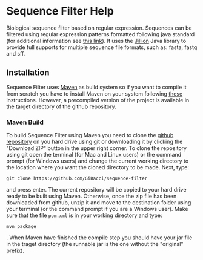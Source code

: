 # Sequence Filter Help #

Biological sequence filter based on regular expression. Sequences can be filtered using regular expression patterns formatted following java standard (for additional information
see [this link](https://docs.oracle.com/javase/8/docs/api/java/util/regex/Pattern.html "Java Patterns")). It uses the [Jillion](http://jillion.sourceforge.net/wiki/index.php/Main_Page "Jillion Home") 
Java library to provide full supports for multiple sequence file formats, such as: fasta, fastq and sff.


## Installation ##

Sequence Filter uses [Maven](https://maven.apache.org/ "Maven Home") as build system so if you want to compile it from scratch you have to install Maven on your system following
[these](https://maven.apache.org/install.html "Maven Install") instructions. However, a precompiled version of the  project is available in the target directory of the github repository.

### Maven Build ###

To build Sequence Filter using Maven you need to clone the [github repository](https://github.com/GiBacci/sequence-filter "repo") on you hard drive using git or downloading it by
clicking the "Download ZIP" button in the upper right corner. To clone the repository using git open the terminal (for Mac and Linux users) or the command prompt (for Windows users) and 
change the current working directory to the location where you want the cloned directory to be made. Next, type:
```
git clone https://github.com/GiBacci/sequence-filter
``` 
and press enter. The current repository will be copied to your hard drive ready to be built using Maven. Otherwise, once the zip file has been downloaded from github, unzip it and move to the
destination folder using your terminal (or the command prompt if you are a Windows user). Make sure that the file ```pom.xml``` is in your working directory and type:
```
mvn package
```
. When Maven have finished the compile step you should have your jar file in the traget directory (the runnable jar is the one without the "original" prefix).




